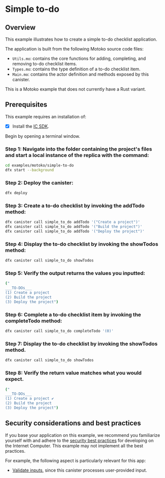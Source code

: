 # Simple to-do

## Overview
This example illustrates how to create a simple to-do checklist application. 

The application is built from the following Motoko source code files:

- `Utils.mo`: contains the core functions for adding, completing, and removing to-do checklist items.
- `Types.mo`: contains the type definition of a to-do checklist item.
- `Main.mo`: contains the actor definition and methods exposed by this canister.

This is a Motoko example that does not currently have a Rust variant. 

## Prerequisites
This example requires an installation of:

- [x] Install the [IC SDK](https://internetcomputer.org/docs/current/developer-docs/setup/install/index.mdx).

Begin by opening a terminal window.

### Step 1: Navigate into the folder containing the project's files and start a local instance of the replica with the command:

```bash
cd examples/motoko/simple-to-do
dfx start --background
```

### Step 2: Deploy the canister:

```bash
dfx deploy
```

### Step 3: Create a to-do checklist by invoking the addTodo method:

```bash
dfx canister call simple_to_do addTodo '("Create a project")'
dfx canister call simple_to_do addTodo '("Build the project")'
dfx canister call simple_to_do addTodo '("Deploy the project")'
```

### Step 4: Display the to-do checklist by invoking the showTodos method:

```bash
dfx canister call simple_to_do showTodos
```

### Step 5: Verify the output returns the values you inputted:

```bash
("
___TO-DOs___
(1) Create a project
(2) Build the project
(3) Deploy the project")
```

### Step 6: Complete a to-do checklist item by invoking the completeTodo method:

```bash
dfx canister call simple_to_do completeTodo '(0)'
```

### Step 7: Display the to-do checklist by invoking the showTodos method.

```bash
dfx canister call simple_to_do showTodos
```

### Step 8: Verify the return value matches what you would expect.

```bash
("
___TO-DOs___
(1) Create a project ✔
(2) Build the project
(3) Deploy the project")
```
## Security considerations and best practices

If you base your application on this example, we recommend you familiarize yourself with and adhere to the [security best practices](https://internetcomputer.org/docs/current/references/security/) for developing on the Internet Computer. This example may not implement all the best practices.

For example, the following aspect is particularly relevant for this app:
* [Validate inputs](https://internetcomputer.org/docs/current/references/security/rust-canister-development-security-best-practices#validate-inputs), since this canister processes user-provided input. 

